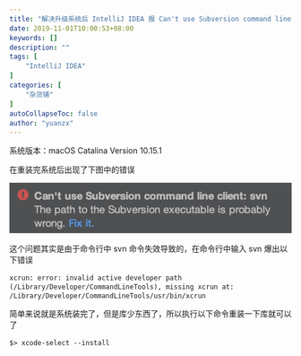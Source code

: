 ```yaml
---
title: "解决升级系统后 IntelliJ IDEA 报 Can't use Subversion command line client: svn 的问题"
date: 2019-11-01T10:00:53+08:00
keywords: []
description: ""
tags: [
    "IntelliJ IDEA"
]
categories: [
    "杂货铺"
]
autoCollapseToc: false
author: "yuanzx"
---
```


系统版本：macOS Catalina Version 10.15.1

在重装完系统后出现了下图中的错误

![idea 的报错](/hub/2019/November/1.png)

这个问题其实是由于命令行中 svn 命令失效导致的，在命令行中输入 svn 爆出以下错误

```shell
xcrun: error: invalid active developer path (/Library/Developer/CommandLineTools), missing xcrun at: /Library/Developer/CommandLineTools/usr/bin/xcrun
```

简单来说就是系统装完了，但是库少东西了，所以执行以下命令重装一下库就可以了

```shell
$> xcode-select --install
```